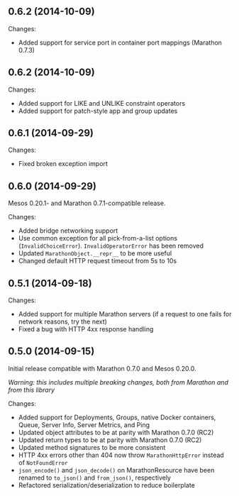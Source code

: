## 0.6.2 (2014-10-09)

Changes:
* Added support for service port in container port mappings (Marathon 0.7.3)

## 0.6.2 (2014-10-09)

Changes:
* Added support for LIKE and UNLIKE constraint operators
* Added support for patch-style app and group updates

## 0.6.1 (2014-09-29)

Changes:
* Fixed broken exception import

## 0.6.0 (2014-09-29)

Mesos 0.20.1- and Marathon 0.7.1-compatible release.

Changes:
* Added bridge networking support
* Use common exception for all pick-from-a-list options (`InvalidChoiceError`). `InvalidOperatorError` has been removed
* Updated `MarathonObject.__repr__` to be more useful
* Changed default HTTP request timeout from 5s to 10s

## 0.5.1 (2014-09-18)

Changes:
* Added support for multiple Marathon servers (if a request to one fails for network reasons, try the next)
* Fixed a bug with HTTP 4xx response handling

## 0.5.0 (2014-09-15)

Initial release compatible with Marathon 0.7.0 and Mesos 0.20.0.

_Warning: this includes multiple breaking changes, both from Marathon and from this library_

Changes:
* Added support for Deployments, Groups, native Docker containers, Queue, Server Info, Server Metrics, and Ping
* Updated object attributes to be at parity with Marathon 0.7.0 (RC2)
* Updated return types to be at parity with Marathon 0.7.0 (RC2)
* Updated method signatures to be more consistent
* HTTP 4xx errors other than 404 now throw `MarathonHttpError` instead of `NotFoundError`
* `json_encode()` and `json_decode()` on MarathonResource have been renamed to `to_json()` and `from_json()`, respectively
* Refactored serialization/deserialization to reduce boilerplate
